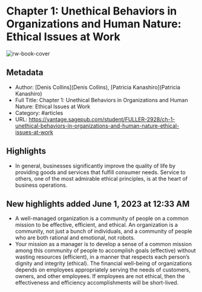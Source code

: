 # Chapter 1: Unethical Behaviors in Organizations and Human Nature: Ethical Issues at Work

![rw-book-cover](https://readwise-assets.s3.amazonaws.com/static/images/article1.be68295a7e40.png)

## Metadata

- Author: [Denis Collins](Denis Collins), [Patricia Kanashiro](Patricia Kanashiro)
- Full Title: Chapter 1: Unethical Behaviors in Organizations and Human Nature: Ethical Issues at Work
- Category: #articles
- URL: https://vantage.sagepub.com/student/FULLER-2928/ch-1-unethical-behaviors-in-organizations-and-human-nature-ethical-issues-at-work

## Highlights

- In general, businesses significantly improve the quality of life by providing goods and services that fulfill consumer needs. Service to others, one of the most admirable ethical principles, is at the heart of business operations.

## New highlights added June 1, 2023 at 12:33 AM

- A well-managed organization is a community of people on a common mission to be effective, efficient, and ethical. An organization is a community, not just a bunch of individuals, and a community of people who are both rational and emotional, not robots.
- Your mission as a manager is to develop a sense of a common mission among this community of people to accomplish goals (effective) without wasting resources (efficient), in a manner that respects each person’s dignity and integrity (ethical). The financial well-being of organizations depends on employees appropriately serving the needs of customers, owners, and other employees. If employees are not ethical, then the effectiveness and efficiency accomplishments will be short-lived.

